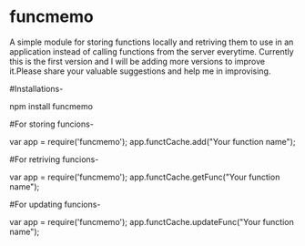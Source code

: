 # funcmemo

 A simple module for storing functions  locally and retriving them to use in an application instead of
 calling functions from the server everytime.
 Currently this is the first version and I  will be adding more versions to improve it.Please share your
 valuable suggestions and help me in improvising.

#Installations-

npm install funcmemo

#For storing funcions-

var app = require('funcmemo');
app.functCache.add("Your function name");

#For retriving  funcions-

var app = require('funcmemo');
app.functCache.getFunc("Your function name");

#For updating funcions-

var app = require('funcmemo');
app.functCache.updateFunc("Your function name");
